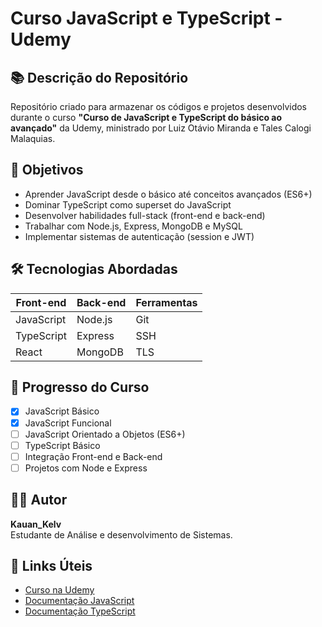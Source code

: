# Curso JavaScript e TypeScript - Udemy

## 📚 Descrição do Repositório
Repositório criado para armazenar os códigos e projetos desenvolvidos durante o curso **"Curso de JavaScript e TypeScript do básico ao avançado"** da Udemy, ministrado por Luiz Otávio Miranda e Tales Calogi Malaquias.

## 🎯 Objetivos
- Aprender JavaScript desde o básico até conceitos avançados (ES6+)
- Dominar TypeScript como superset do JavaScript
- Desenvolver habilidades full-stack (front-end e back-end)
- Trabalhar com Node.js, Express, MongoDB e MySQL
- Implementar sistemas de autenticação (session e JWT)

## 🛠 Tecnologias Abordadas
| Front-end          | Back-end           | Ferramentas         |
|--------------------|--------------------|--------------------|
| JavaScript         | Node.js            | Git                |
| TypeScript         | Express            | SSH                |
| React              | MongoDB            | TLS                |

## 📅 Progresso do Curso
- [x] JavaScript Básico
- [x] JavaScript Funcional
- [ ] JavaScript Orientado a Objetos (ES6+)
- [ ] TypeScript Básico
- [ ] Integração Front-end e Back-end
- [ ] Projetos com Node e Express

## 👨‍💻 Autor
**Kauan_Kelv**  
Estudante de Análise e desenvolvimento de Sistemas.

## 🔗 Links Úteis
- [Curso na Udemy](https://www.udemy.com/share/1026xa3@QMDqWxoDRT80D99MKaTDS4SnJQQiz-3MpESC0E3CauU5sWd4yYU4XXL4DE20ZL5G8g==/)
- [Documentação JavaScript](https://developer.mozilla.org/pt-BR/docs/Web/JavaScript)
- [Documentação TypeScript](https://www.typescriptlang.org/docs/)
